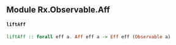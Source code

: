 ## Module Rx.Observable.Aff

#### `liftAff`

``` purescript
liftAff :: forall eff a. Aff eff a -> Eff eff (Observable a)
```


